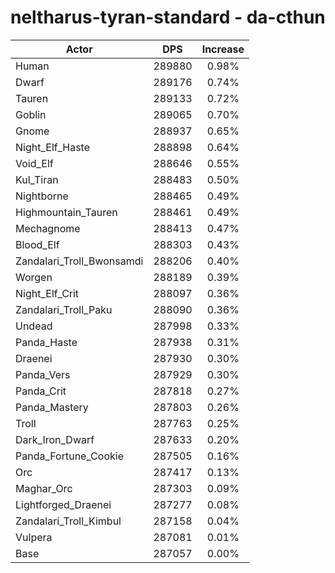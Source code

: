 # neltharus-tyran-standard - da-cthun
| Actor | DPS | Increase |
|---|:---:|:---:|
|Human|289880|0.98%|
|Dwarf|289176|0.74%|
|Tauren|289133|0.72%|
|Goblin|289065|0.70%|
|Gnome|288937|0.65%|
|Night_Elf_Haste|288898|0.64%|
|Void_Elf|288646|0.55%|
|Kul_Tiran|288483|0.50%|
|Nightborne|288465|0.49%|
|Highmountain_Tauren|288461|0.49%|
|Mechagnome|288413|0.47%|
|Blood_Elf|288303|0.43%|
|Zandalari_Troll_Bwonsamdi|288206|0.40%|
|Worgen|288189|0.39%|
|Night_Elf_Crit|288097|0.36%|
|Zandalari_Troll_Paku|288090|0.36%|
|Undead|287998|0.33%|
|Panda_Haste|287938|0.31%|
|Draenei|287930|0.30%|
|Panda_Vers|287929|0.30%|
|Panda_Crit|287818|0.27%|
|Panda_Mastery|287803|0.26%|
|Troll|287763|0.25%|
|Dark_Iron_Dwarf|287633|0.20%|
|Panda_Fortune_Cookie|287505|0.16%|
|Orc|287417|0.13%|
|Maghar_Orc|287303|0.09%|
|Lightforged_Draenei|287277|0.08%|
|Zandalari_Troll_Kimbul|287158|0.04%|
|Vulpera|287081|0.01%|
|Base|287057|0.00%|
